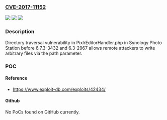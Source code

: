 ### [CVE-2017-11152](https://cve.mitre.org/cgi-bin/cvename.cgi?name=CVE-2017-11152)
![](https://img.shields.io/static/v1?label=Product&message=Synology%20Photo%20Station&color=blue)
![](https://img.shields.io/static/v1?label=Version&message=n%2Fa&color=blue)
![](https://img.shields.io/static/v1?label=Vulnerability&message=Improper%20Limitation%20of%20a%20Pathname%20to%20a%20Restricted%20Directory%20(CWE-22)&color=brighgreen)

### Description

Directory traversal vulnerability in PixlrEditorHandler.php in Synology Photo Station before 6.7.3-3432 and 6.3-2967 allows remote attackers to write arbitrary files via the path parameter.

### POC

#### Reference
- https://www.exploit-db.com/exploits/42434/

#### Github
No PoCs found on GitHub currently.

